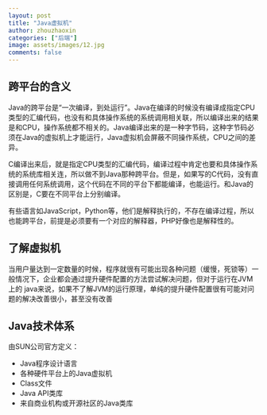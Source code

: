 ```yaml
---
layout: post
title: "Java虚拟机"
author: zhouzhaoxin
categories: ["后端"]
image: assets/images/12.jpg
comments: false
---
```

## 跨平台的含义
Java的跨平台是“一次编译，到处运行”。Java在编译的时候没有编译成指定CPU类型的汇编代码，也没有和具体操作系统的系统调用相关联，所以编译出来的结果是和CPU，操作系统都不相关的。Java编译出来的是一种字节码，这种字节码必须在Java的虚拟机上才能运行，Java虚拟机会屏蔽不同操作系统，CPU之间的差异。

C编译出来后，就是指定CPU类型的汇编代码，编译过程中肯定也要和具体操作系统的系统库相关连，所以做不到Java那种跨平台。但是，如果写的C代码，没有直接调用任何系统调用，这个代码在不同的平台下都能编译，也能运行。和Java的区别是，C要在不同平台上分别编译。

有些语言如JavaScript，Python等，他们是解释执行的，不存在编译过程，所以也能跨平台，前提是必须要有一个对应的解释器，PHP好像也是解释性的。

## 了解虚拟机

当用户量达到一定数量的时候，程序就很有可能出现各种问题（缓慢，死锁等）一般情况下，企业都会通过提升硬件配置的方法尝试解决问题，但对于运行在JVM 上的 java来说，如果不了解JVM的运行原理，单纯的提升硬件配置很有可能对问题的解决改善很小，甚至没有改善

## Java技术体系
由SUN公司官方定义：

- Java程序设计语言
- 各种硬件平台上的Java虚拟机
- Class文件
- Java API类库
- 来自商业机构或开源社区的Java类库